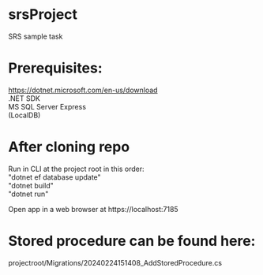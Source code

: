 # srsProject

SRS sample task

# Prerequisites:
https://dotnet.microsoft.com/en-us/download  
.NET SDK  
MS SQL Server Express     
(LocalDB)

# After cloning repo

Run in CLI at the project root in this order:  
"dotnet ef database update"  
"dotnet build"  
"dotnet run"

Open app in a web browser at https://localhost:7185

# Stored procedure can be found here:

projectroot/Migrations/20240224151408_AddStoredProcedure.cs
